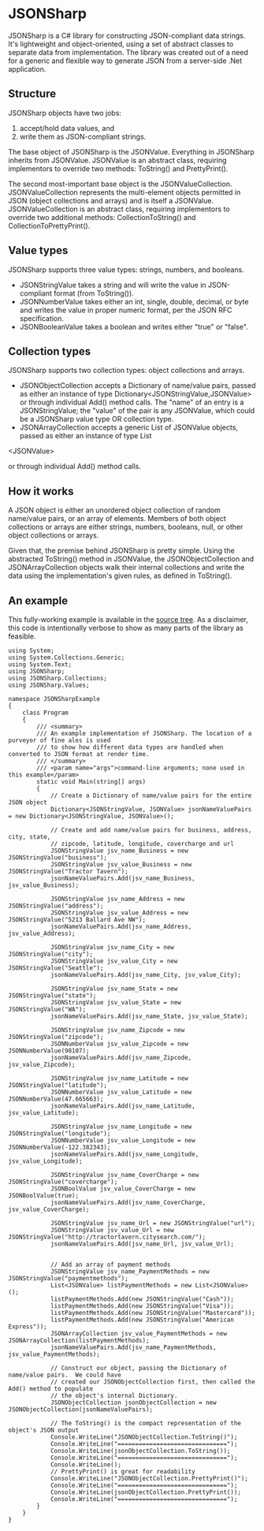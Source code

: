 # JSONSharp #

JSONSharp is a C# library for constructing JSON-compliant data strings.  It's lightweight and object-oriented, using a set of abstract classes to separate data from implementation. The library was created out of a need for a generic and flexible way to generate JSON from a server-side .Net application.


## Structure ##
JSONSharp objects have two jobs:
  1. accept/hold data values, and
  1. write them as JSON-compliant strings.

The base object of JSONSharp is the JSONValue.  Everything in JSONSharp inherits from JSONValue.  JSONValue is an abstract class, requiring implementors to override two methods: ToString() and PrettyPrint().

The second most-important base object is the JSONValueCollection.  JSONValueCollection represents the multi-element objects permitted in JSON (object collections and arrays) and is itself a JSONValue.  JSONValueCollection is an abstract class, requiring implementors to override two additional methods: CollectionToString() and CollectionToPrettyPrint().

## Value types ##
JSONSharp supports three value types: strings, numbers, and booleans.

  * JSONStringValue takes a string and will write the value in JSON-compliant format (from ToString()).
  * JSONNumberValue takes either an int, single, double, decimal, or byte and writes the value in proper numeric format, per the JSON RFC specification.
  * JSONBooleanValue takes a boolean and writes either "true" or "false".

## Collection types ##
JSONSharp supports two collection types: object collections and arrays.

  * JSONObjectCollection accepts a Dictionary of name/value pairs, passed as either an instance of type Dictionary<JSONStringValue,JSONValue> or through individual Add() method calls.  The "name" of an entry is a JSONStringValue; the "value" of the pair is any JSONValue, which could be a JSONSharp value type OR collection type.
  * JSONArrayCollection accepts a generic List of JSONValue objects, passed as either an instance of type List

&lt;JSONValue&gt;

 or through individual Add() method calls.

## How it works ##
A JSON object is either an unordered object collection of random name/value pairs, or an array of elements. Members of both object collections or arrays are either strings, numbers, booleans, null, or other object collections or arrays.

Given that, the premise behind JSONSharp is pretty simple. Using the abstracted ToString() method in JSONValue, the JSONObjectCollection and JSONArrayCollection objects walk their internal collections and write the data using the implementation's given rules, as defined in ToString().

## An example ##
This fully-working example is available in the [source tree](http://jsonsharp.googlecode.com/svn/trunk/dotnet2.0/JSONSharpExample/). As a disclaimer, this code is intentionally verbose to show as many parts of the library as feasible.

```
using System;
using System.Collections.Generic;
using System.Text;
using JSONSharp;
using JSONSharp.Collections;
using JSONSharp.Values;

namespace JSONSharpExample
{
    class Program
    {
        /// <summary>
        /// An example implementation of JSONSharp. The location of a purveyor of fine ales is used 
        /// to show how different data types are handled when converted to JSON format at render time.
        /// </summary>
        /// <param name="args">command-line arguments; none used in this example</param>
        static void Main(string[] args)
        {
            // Create a Dictionary of name/value pairs for the entire JSON object
            Dictionary<JSONStringValue, JSONValue> jsonNameValuePairs = new Dictionary<JSONStringValue, JSONValue>();

            // Create and add name/value pairs for business, address, city, state,
            // zipcode, latitude, longitude, covercharge and url
            JSONStringValue jsv_name_Business = new JSONStringValue("business");
            JSONStringValue jsv_value_Business = new JSONStringValue("Tractor Tavern");
            jsonNameValuePairs.Add(jsv_name_Business, jsv_value_Business);

            JSONStringValue jsv_name_Address = new JSONStringValue("address");
            JSONStringValue jsv_value_Address = new JSONStringValue("5213 Ballard Ave NW");
            jsonNameValuePairs.Add(jsv_name_Address, jsv_value_Address);

            JSONStringValue jsv_name_City = new JSONStringValue("city");
            JSONStringValue jsv_value_City = new JSONStringValue("Seattle");
            jsonNameValuePairs.Add(jsv_name_City, jsv_value_City);

            JSONStringValue jsv_name_State = new JSONStringValue("state");
            JSONStringValue jsv_value_State = new JSONStringValue("WA");
            jsonNameValuePairs.Add(jsv_name_State, jsv_value_State);

            JSONStringValue jsv_name_Zipcode = new JSONStringValue("zipcode");
            JSONNumberValue jsv_value_Zipcode = new JSONNumberValue(98107);
            jsonNameValuePairs.Add(jsv_name_Zipcode, jsv_value_Zipcode);

            JSONStringValue jsv_name_Latitude = new JSONStringValue("latitude");
            JSONNumberValue jsv_value_Latitude = new JSONNumberValue(47.665663);
            jsonNameValuePairs.Add(jsv_name_Latitude, jsv_value_Latitude);

            JSONStringValue jsv_name_Longitude = new JSONStringValue("longitude");
            JSONNumberValue jsv_value_Longitude = new JSONNumberValue(-122.382343);
            jsonNameValuePairs.Add(jsv_name_Longitude, jsv_value_Longitude);

            JSONStringValue jsv_name_CoverCharge = new JSONStringValue("covercharge");
            JSONBoolValue jsv_value_CoverCharge = new JSONBoolValue(true);
            jsonNameValuePairs.Add(jsv_name_CoverCharge, jsv_value_CoverCharge);

            JSONStringValue jsv_name_Url = new JSONStringValue("url");
            JSONStringValue jsv_value_Url = new JSONStringValue("http://tractortavern.citysearch.com/");
            jsonNameValuePairs.Add(jsv_name_Url, jsv_value_Url);


            // Add an array of payment methods
            JSONStringValue jsv_name_PaymentMethods = new JSONStringValue("paymentmethods");
            List<JSONValue> listPaymentMethods = new List<JSONValue>();
            listPaymentMethods.Add(new JSONStringValue("Cash"));
            listPaymentMethods.Add(new JSONStringValue("Visa"));
            listPaymentMethods.Add(new JSONStringValue("Mastercard"));
            listPaymentMethods.Add(new JSONStringValue("American Express"));
            JSONArrayCollection jsv_value_PaymentMethods = new JSONArrayCollection(listPaymentMethods);
            jsonNameValuePairs.Add(jsv_name_PaymentMethods, jsv_value_PaymentMethods);

            // Construct our object, passing the Dictionary of name/value pairs.  We could have
            // created our JSONObjectCollection first, then called the Add() method to populate
            // the object's internal Dictionary.
            JSONObjectCollection jsonObjectCollection = new JSONObjectCollection(jsonNameValuePairs);

            // The ToString() is the compact representation of the object's JSON output
            Console.WriteLine("JSONObjectCollection.ToString()");
            Console.WriteLine("===============================");
            Console.WriteLine(jsonObjectCollection.ToString());
            Console.WriteLine("===============================");
            Console.WriteLine();
            // PrettyPrint() is great for readability
            Console.WriteLine("JSONObjectCollection.PrettyPrint()");
            Console.WriteLine("===============================");
            Console.WriteLine(jsonObjectCollection.PrettyPrint());
            Console.WriteLine("===============================");
        }
    }
}
```